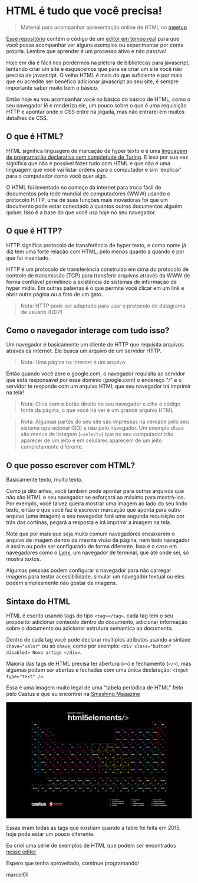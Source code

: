 # HTML é tudo que você precisa!

> Material para acompanhar apresentação online de HTML no
> [meetup](https://www.meetup.com/opensanca/events/272507261/)

[Esse repositório](https://github.com/marcel0ll/apresentacao-html) contém o
código de um [editor em tempo
real](https://marcel0ll.github.io/apresentacao-html) para que você possa
acompanhar ver alguns exemplos ou experimentar por conta própria. Lembre que
aprender é um processo ativo e não passivo!

Hoje em dia é fácil nos perdermos na pletora de bibliotecas para javascript,
tentando criar um site e esquecemos que para se criar um site você não precisa
de javascript. O velho HTML é mais do que suficiente e por mais que eu acredite
ser benéfico adicionar javascript ao seu site, é sempre importante saber muito
bem o básico.

Então hoje eu vou acompanhar você no básico do básico de HTML, como o seu
navegador lê e renderiza ele, um pouco sobre o que é uma requisição HTTP e
apontar onde o CSS entre na jogada, mas não entrarei em muitos detalhes de CSS.

## O que é HTML?

HTML significa linguagem de marcação de hyper texto e é uma [linguagem de
programação declarativa sem completude de
Turing](https://www.youtube.com/watch?v=4A2mWqLUpzw).  E isso por sua vez
significa que não é possível fazer tudo com HTML e que não é uma linguagem que
vocẽ vai listar ordens para o computador e sim 'explicar' para o computador como
você quer algo.

O HTML foi inventado no começo da internet para troca fácil de documentos pela
rede mundial de computadores (WWW) usando o protocolo HTTP, uma de suas funções
mais inovadoras foi que um documento pode estar conectado a quantos outros
documentos alguém quiser. Isso é a base do que você usa hoje no seu navegador.

## O que é HTTP?

HTTP significa protocolo de transferência de hyper texto, e como nome já diz tem
uma forte relação com HTML, pelo menos quanto a quando e por que foi inventado.

HTTP é um protocolo de transferência construído em cima do protocolo de controle
de transmissão (TCP) para transferir arquivos através da WWW de forma confiável
permitindo a existência de sistemas de informação de hyper mídia. Em outras
palavras é o que permite você clicar em um link e abrir outra página ou a foto
de um gato.

> Nota: HTTP pode ser adaptado para usar o protocolo de datagrama de usuário
> (UDP)

## Como o navegador interage com tudo isso?

Um navegador é basicamente um cliente de HTTP que requisita arquivos através da
internet. Ele busca um arquivo de um servidor HTTP.

> Nota: Uma página na internet é um arquivo

Então quando você abre o google.com, o navegador requisita ao servidor que está
responsável por esse domínio (google.com) o endereço "/" e o servidor te
responde com um arquivo HTML que seu navegador irá imprimir na tela!

> Nota: Clica com o botão direito no seu navegador e olhe o código fonte da
> página, o que você irá ver é um grande arquivo HTML

> Nota: Algumas partes do seu site são impressas na verdade pelo seu sistema
> operacional (SO) e não pelo navegador. Um exemplo disso são menus de listagem
> (`<select>`) que no seu computador irão aparecer de um jeito e em celulares
> aparecem de um jeito completamente diferente.

## O que posso escrever com HTML?

Basicamente texto, muito texto.

Como já dito antes, você também pode apontar para outros arquivos que não são
HTML e seu navegador se esforçará ao máximo para mostrá-los. Por exemplo, você
talvez queira mostrar uma imagem ao lado do seu lindo texto, então o que você
faz é escrever marcação que aponta para outro arquivo (uma imagem) e seu
navegador fará uma segunda requisição por trás das cortinas, pegará a resposta e
irá imprimir a imagem na tela.

Note que por mais que seja muito comum navegadores encaixarem o arquivo de
imagem dentro da mesma visão da página, nem todo navegador é assim ou pode ser
configurado de forma diferente. Isso é o caso em navegadores como o
[Lynx](https://lynx.browser.org/), um navegador de terminal, que até onde sei,
só mostra textos.

Algumas pessoas podem configurar o navegador para não carregar imagens para
testar acessibilidade, simular um navegador textual ou eles podem simplesmente
não gostar de imagens.

## Sintaxe do HTML

HTML é escrito usando tags do tipo `<tag></tag>`, cada tag tem o seu propósito:
adicionar conteúdo dentro do documento, adicionar informação sobre o documento
ou adicionar estrutura semantica ao documento.

Dentro de cada tag você pode declarar multiplos atributos usando a sintaxe
`chave="valor"` ou só `chave`, como por exemplo: `<div class="button" disabled>
Novo artigo </div>`.

Maioria das tags de HTML precisa ter abertura (`<>`) e fechamento (`</>`), mas
algumas podem ser abertas e fechadas com uma única declaração: `<input
type="text" />`.

Essa é uma imagem muito legal de uma "tabela periódica de HTML" feito pelo
Castus e que eu encontrei na [Smashing
Magazine](https://www.smashingmagazine.com/2015/05/desktop-wallpaper-calendars-june-2015/#periodic-table-of-html5-elements)

![Tabela periódica HTML](./html-periodic-table.jpg)

Essas eram todas as tags que existiam quando a table foi feita em 2015, hoje
pode estar um pouco diferente.

Eu criei uma série de exemplos de HTML que podem ser encontrados [nesse
editor](https://marcel0ll.github.io/apresentacao-html) 

Espero que tenha aproveitado, continue programando!

marcel0ll

